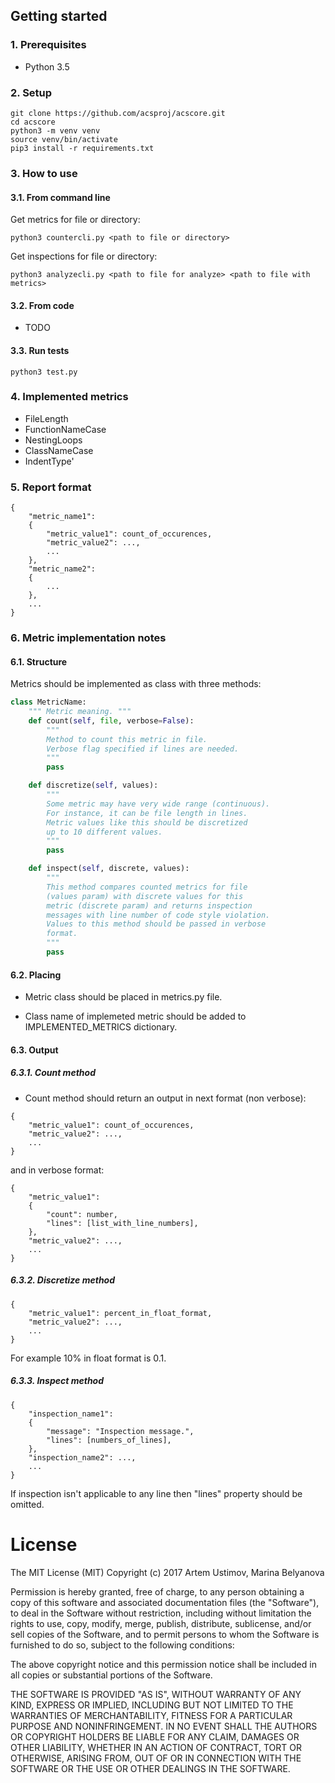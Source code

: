 

## Getting started

### 1. Prerequisites

* Python 3.5

### 2. Setup

```
git clone https://github.com/acsproj/acscore.git
cd acscore
python3 -m venv venv
source venv/bin/activate
pip3 install -r requirements.txt
```

### 3. How to use

#### 3.1. From command line

Get metrics for file or directory:

```
python3 countercli.py <path to file or directory>
```

Get inspections for file or directory:
```
python3 analyzecli.py <path to file for analyze> <path to file with metrics>
```

#### 3.2. From code

* TODO

#### 3.3. Run tests

```
python3 test.py
```

### 4. Implemented metrics

* FileLength
* FunctionNameCase
* NestingLoops
* ClassNameCase
* IndentType'

### 5. Report format

```
{
    "metric_name1":
    {
        "metric_value1": count_of_occurences,
        "metric_value2": ...,
        ...
    },
    "metric_name2":
    {
        ...
    },
    ...
}
```

### 6. Metric implementation notes

#### 6.1. Structure

Metrics should be implemented as class with three methods:

```python
class MetricName:
    """ Metric meaning. """
    def count(self, file, verbose=False):
        """
        Method to count this metric in file.
        Verbose flag specified if lines are needed. 
        """
        pass

    def discretize(self, values):
        """
        Some metric may have very wide range (continuous).
        For instance, it can be file length in lines.
        Metric values like this should be discretized
        up to 10 different values.
        """
        pass

    def inspect(self, discrete, values):
        """
        This method compares counted metrics for file
        (values param) with discrete values for this
        metric (discrete param) and returns inspection
        messages with line number of code style violation.
        Values to this method should be passed in verbose
        format.
        """
        pass
```

#### 6.2. Placing

* Metric class should be placed in metrics.py file.

* Class name of implemeted metric should be added to IMPLEMENTED_METRICS dictionary.

#### 6.3. Output

##### 6.3.1. Count method

* Count method should return an output in next format (non verbose):

```
{
    "metric_value1": count_of_occurences,
    "metric_value2": ...,
    ...
}
```

and in verbose format:
```
{
    "metric_value1":
    {
        "count": number,
        "lines": [list_with_line_numbers],
    },
    "metric_value2": ...,
    ...
}
```

##### 6.3.2. Discretize method

```
{
    "metric_value1": percent_in_float_format,
    "metric_value2": ...,
    ...
}
```

For example 10% in float format is 0.1.

##### 6.3.3. Inspect method

```
{
    "inspection_name1":
    {
        "message": "Inspection message.",
        "lines": [numbers_of_lines],
    },
    "inspection_name2": ...,
    ...
}
```

If inspection isn't applicable to any line then "lines" property should be omitted.

# License

The MIT License (MIT) Copyright (c) 2017 Artem Ustimov, Marina Belyanova

Permission is hereby granted, free of charge, to any person obtaining a copy of this software and associated documentation files (the "Software"), to deal in the Software without restriction, including without limitation the rights to use, copy, modify, merge, publish, distribute, sublicense, and/or sell copies of the Software, and to permit persons to whom the Software is furnished to do so, subject to the following conditions:

The above copyright notice and this permission notice shall be included in all copies or substantial portions of the Software.

THE SOFTWARE IS PROVIDED "AS IS", WITHOUT WARRANTY OF ANY KIND, EXPRESS OR IMPLIED, INCLUDING BUT NOT LIMITED TO THE WARRANTIES OF MERCHANTABILITY, FITNESS FOR A PARTICULAR PURPOSE AND NONINFRINGEMENT. IN NO EVENT SHALL THE AUTHORS OR COPYRIGHT HOLDERS BE LIABLE FOR ANY CLAIM, DAMAGES OR OTHER LIABILITY, WHETHER IN AN ACTION OF CONTRACT, TORT OR OTHERWISE, ARISING FROM, OUT OF OR IN CONNECTION WITH THE SOFTWARE OR THE USE OR OTHER DEALINGS IN THE SOFTWARE.